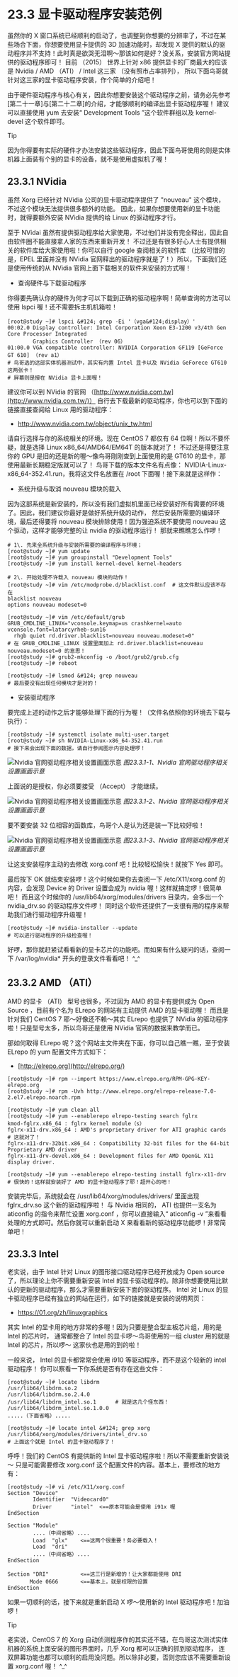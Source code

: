 # 23.3 显卡驱动程序安装范例

虽然你的 X 窗口系统已经顺利的启动了，也调整到你想要的分辨率了，不过在某些场合下面，你想要使用显卡提供的 3D 加速功能时，却发现 X 提供的默认的驱动程序并不支持！此时真是欲哭无泪啊～那该如何是好？没关系，安装官方网站提供的驱动程序即可！ 目前 （2015） 世界上针对 x86 提供显卡的厂商最大的应该是 Nvidia / AMD （ATI） / Intel 这三家 （没有照市占率排列）， 所以下面鸟哥就针对这三家的显卡驱动程序安装，作个简单的介绍吧！

由于硬件驱动程序与核心有关，因此你想要安装这个驱动程序之前，请务必先参考[第二十一章]与[第二十二章]的介绍，才能够顺利的编译出显卡驱动程序喔！ 建议可以直接使用 yum 去安装“ Development Tools ”这个软件群组以及 kernel-devel 这个软件即可。



> [!TIP]
> 因为你得要有实际的硬件才办法安装这些驱动程序，因此下面鸟哥使用的则是实体机器上面装有个别的显卡的设备，就不是使用虚拟机了喔！

## 23.3.1 NVidia

虽然 Xorg 已经针对 NVidia 公司的显卡驱动程序提供了 "nouveau" 这个模块，不过这个模块无法提供很多额外的功能。 因此，如果你想要使用新的显卡功能时，就得要额外安装 NVidia 提供的给 Linux 的驱动程序才行。

至于 NVidai 虽然有提供驱动程序给大家使用，不过他们并没有完全释出，因此自由软件圈不能直接拿人家的东西来重新开发！ 不过还是有很多好心人士有提供相关的软件库给大家使用啦！你可以自行 google 查阅相关的软件库 （比较可惜的是，EPEL 里面并没有 NVidia 官网释出的驱动程序就是了！）所以，下面我们还是使用传统的从 NVidia 官网上面下载相关的软件来安装的方式喔！

-   查询硬件与下载驱动程序

你得要先确认你的硬件为何才可以下载到正确的驱动程序啊！简单查询的方法可以使用 lspci 喔！还不需要拆主机机箱啦！

```shell
[root@study ~]# lspci &#124; grep -Ei '（vga&#124;display）'
00:02.0 Display controller: Intel Corporation Xeon E3-1200 v3/4th Gen Core Processor Integrated 
        Graphics Controller （rev 06）
01:00.0 VGA compatible controller: NVIDIA Corporation GF119 [GeForce GT 610] （rev a1）
# 鸟哥选的这部实体机器测试中，其实有内置 Intel 显卡以及 NVidia GeForece GT610 这两张卡！
# 屏幕则是接在 NVidia 显卡上面喔！
```

建议你可以到 NVidia 的官网 （[http://www.nvidia.com.tw](http://www.nvidia.com.tw/)） 自行去下载最新的驱动程序，你也可以到下面的链接直接查阅给 Linux 用的驱动程序：

-   <http://www.nvidia.com.tw/object/unix_tw.html>

请自行选择与你的系统相关的环境。现在 CentOS 7 都仅有 64 位啊！所以不要怀疑，就是选择 Linux x86_64/AMD64/EM64T 的版本就对了！ 不过还是得要注意你的 GPU 是旧的还是新的喔～像鸟哥刚刚查到上面使用的是 GT610 的显卡，那使用最新长期稳定版就可以了！ 鸟哥下载的版本文件名有点像： NVIDIA-Linux-x86_64-352.41.run，我将这文件名放置在 /root 下面喔！接下来就是这样作：

-   系统升级与取消 nouveau 模块的载入

因为这部系统是新安装的，所以没有我们虚拟机里面已经安装好所有需要的环境了。因此，我们建议你最好是做好系统升级的动作， 然后安装所需要的编译环境，最后还得要将 nouveau 模块排除使用！因为强迫系统不要使用 nouveau 这个驱动，这样才能够完整的让 nvidia 的驱动程序运行！ 那就来瞧瞧怎么作啰！

```shell
# 1\. 先来全系统升级与安装所需要的编译程序与环境；
[root@study ~]# yum update
[root@study ~]# yum groupinstall "Development Tools"
[root@study ~]# yum install kernel-devel kernel-headers

# 2\. 开始处理不许载入 nouveau 模块的动作！
[root@study ~]# vim /etc/modprobe.d/blacklist.conf  # 这文件默认应该不存在
blacklist nouveau
options nouveau modeset=0

[root@study ~]# vim /etc/default/grub
GRUB_CMDLINE_LINUX="vconsole.keymap=us crashkernel=auto  vconsole.font=latarcyrheb-sun16 
  rhgb quiet rd.driver.blacklist=nouveau nouveau.modeset=0"
# 在 GRUB_CMDLINE_LINUX 设置里面加上 rd.driver.blacklist=nouveau nouveau.modeset=0 的意思！
[root@study ~]# grub2-mkconfig -o /boot/grub2/grub.cfg
[root@study ~]# reboot

[root@study ~]# lsmod &#124; grep nouveau
# 最后要没有出现任何模块才是对的！
```

-   安装驱动程序

要完成上述的动作之后才能够处理下面的行为喔！（文件名依照你的环境去下载与执行）：

```shell
[root@study ~]# systemctl isolate multi-user.target
[root@study ~]# sh NVIDIA-Linux-x86_64-352.41.run
# 接下来会出现下面的数据，请自行参阅图示内容处理啰！
```

![Nvidia 官网驱动程序相关设置画面示意](../pic/centos7_nvidia_1.jpg)
*图23.3.1-1、Nvidia 官网驱动程序相关设置画面示意*

上面说的是授权，你必须要接受 （Accept） 才能继续。

![Nvidia 官网驱动程序相关设置画面示意](../pic/centos7_nvidia_2.jpg)
*图23.3.1-2、Nvidia 官网驱动程序相关设置画面示意*

要不要安装 32 位相容的函数库，鸟哥个人是认为还是装一下比较好啦！

![Nvidia 官网驱动程序相关设置画面示意](../pic/centos7_nvidia_3.jpg)
*图23.3.1-3、Nvidia 官网驱动程序相关设置画面示意*

让这支安装程序主动的去修改 xorg.conf 吧！比较轻松愉快！就按下 Yes 即可。

最后按下 OK 就结束安装啰！这个时候如果你去查阅一下 /etc/X11/xorg.conf 的内容，会发现 Device 的 Driver 设置会成为 nvidia 喔！这样就搞定啰！很简单吧！ 而且这个时候你的 /usr/lib64/xorg/modules/drivers 目录内，会多出一个 nvidia_drv.so 的驱动程序文件啰！ 同时这个软件还提供了一支很有用的程序来帮助我们进行驱动程序升级喔！

```shell
[root@study ~]# nvidia-installer --update
# 可以进行驱动程序的升级检查喔！
```

好啰，那你就赶紧试看看新的显卡芯片的功能吧。而如果有什么疑问的话，查阅一下 /var/log/nvidia\* 开头的登录文件看看吧！ ^\_^

## 23.3.2 AMD （ATI）

AMD 的显卡 （ATI） 型号也很多，不过因为 AMD 的显卡有提供成为 Open Source ，目前有个名为 ELrepo 的网站有主动提供 AMD 的显卡驱动喔！ 而且是针对我们 CentOS 7 耶～好像还不赖～其实 ELrepo 也提供了 NVidia 的驱动程序啦！只是型号太多，所以鸟哥还是使用 NVidia 官网的数据来教学而已。

那如何取得 ELrepo 呢？这个网站主文件夹在下面，你可以自己瞧一瞧，至于安装 ELrepo 的 yum 配置文件方式如下：

-   [http://elrepo.org](http://elrepo.org/)

```shell
[root@study ~]# rpm --import https://www.elrepo.org/RPM-GPG-KEY-elrepo.org
[root@study ~]# rpm -Uvh http://www.elrepo.org/elrepo-release-7.0-2.el7.elrepo.noarch.rpm

[root@study ~]# yum clean all
[root@study ~]# yum --enablerepo elrepo-testing search fglrx
kmod-fglrx.x86_64 : fglrx kernel module（s）
fglrx-x11-drv.x86_64 : AMD's proprietary driver for ATI graphic cards # 这就对了！
fglrx-x11-drv-32bit.x86_64 : Compatibility 32-bit files for the 64-bit Proprietary AMD driver
fglrx-x11-drv-devel.x86_64 : Development files for AMD OpenGL X11 display driver.

[root@study ~]# yum --enablerepo elrepo-testing install fglrx-x11-drv
# 很快的！这样就安装好了 AMD 的显卡驱动程序了耶！超开心的吧！
```

安装完毕后，系统就会在 /usr/lib64/xorg/modules/drivers/ 里面出现 fglrx_drv.so 这个新的驱动程序啦！ 与 Nvidia 相同的， ATI 也提供一支名为 aticonfig 的指令来帮忙设置 xorg.conf ，你可以直接输入“ aticonfig -v ”来看看处理的方式即可。然后你就可以重新启动 X 来看看新的驱动程序功能啰！非常简单吧！

## 23.3.3 Intel

老实说，由于 Intel 针对 Linux 的图形接口驱动程序已经开放成为 Open source 了，所以理论上你不需要重新安装 Intel 的显卡驱动程序的。除非你想要使用比默认的更新的驱动程序，那么才需要重新安装下面的驱动程序。 Intel 对 Linux 的显卡驱动程序已经有独立的网站在运行，如下的链接就是安装的说明网页：

-   <https://01.org/zh/linuxgraphics>

其实 Intel 的显卡用的地方非常的多喔！因为只要是整合型主板芯片组，用的是 Intel 的芯片时， 通常都整合了 Intel 的显卡啰～鸟哥使用的一组 cluster 用的就是 Intel 的芯片，所以啰～ 这家伙也是用的到的啦！

一般来说， Intel 的显卡都常常会使用 i910 等驱动程序，而不是这个较新的 intel 驱动程序！ 你可以察看一下你系统是否有存在这些文件：

```shell
[root@study ~]# locate libdrm
/usr/lib64/libdrm.so.2
/usr/lib64/libdrm.so.2.4.0
/usr/lib64/libdrm_intel.so.1      # 就是这几个怪东西！
/usr/lib64/libdrm_intel.so.1.0.0
.....（下面省略）.....

[root@study ~]# locate intel &#124; grep xorg
/usr/lib64/xorg/modules/drivers/intel_drv.so
# 上面这个就是 Intel 的显卡驱动程序了！
```

呼呼！我们的 CentOS 有提供新的 Intel 显卡驱动程序啦！所以不需要重新安装说～ 只是可能需要修改 xorg.conf 这个配置文件的内容。基本上，要修改的地方有：

```shell
[root@study ~]# vi /etc/X11/xorg.conf
Section "Device"
        Identifier  "Videocard0"
        Driver      "intel"  <==原本可能会是使用 i91x 喔
EndSection

Section "Module"
        ....（中间省略）....
        Load  "glx"    <==这两个很重要！务必要载入！
        Load  "dri"
        ....（中间省略）....
EndSection

Section "DRI"          <==这三行是新增的！让大家都能使用 DRI
       Mode 0666       <==基本上，就是权限的设置
EndSection
```

如果一切顺利的话，接下来就是重新启动 X 啰～使用新的 Intel 驱动程序吧！加油啰！



> [!TIP]
> 老实说，CentOS 7 的 Xorg 自动侦测程序作的其实还不错，在鸟哥这次测试实体机器的系统上面安装的图形界面时，几乎 Xorg 都可以正确的抓到驱动程序， 连双屏幕功能也都可以顺利的启用没问题。所以除非必要，否则您应该不需要重新设置 xorg.conf 喔！ ^\_^